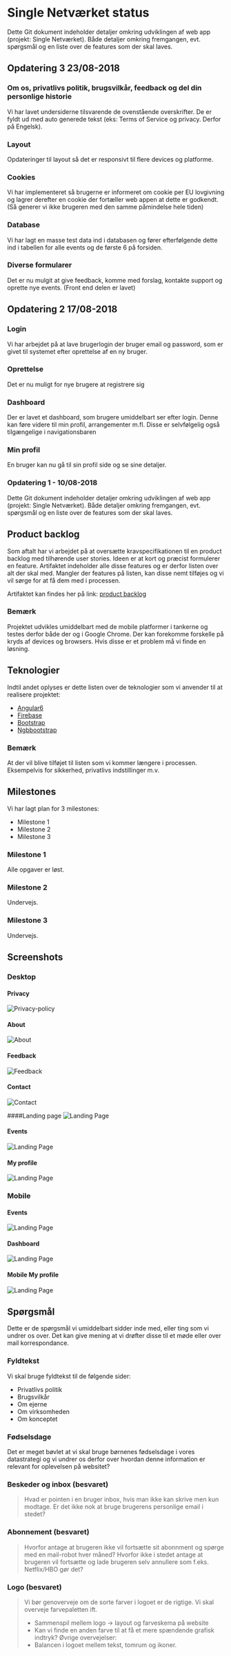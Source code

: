 # Single Netværket status

Dette Git dokument indeholder detaljer omkring udviklingen af web app (projekt: Single Netværket). Både detaljer omkring fremgangen, evt. spørgsmål og en liste over de features som der skal laves.

## Opdatering 3 23/08-2018

### Om os, privatlivs politik, brugsvilkår, feedback og del din personlige historie
Vi har lavet undersiderne tilsvarende de ovenstående overskrifter. De er fyldt ud med auto generede tekst (eks: Terms of Service og privacy. Derfor på Engelsk).

### Layout
Opdateringer til layout så det er responsivt til flere devices og platforme.

### Cookies
Vi har implementeret så brugerne er informeret om cookie per EU lovgivning og lagrer derefter en cookie der fortæller web appen at dette er godkendt. (Så generer vi ikke brugeren med den samme påmindelse hele tiden)

### Database
Vi har lagt en masse test data ind i databasen og fører efterfølgende dette ind i tabellen for alle events og de første 6 på forsiden.

### Diverse formularer
Det er nu mulgit at give feedback, komme med forslag, kontakte support og oprette nye events. (Front end delen er lavet)


## Opdatering 2 17/08-2018

### Login
Vi har arbejdet på at lave brugerlogin der bruger email og password, som er givet til systemet efter oprettelse af en ny bruger.

### Oprettelse
Det er nu muligt for nye brugere at registrere sig

### Dashboard
Der er lavet et dashboard, som brugere umiddelbart ser efter login. Denne kan føre videre til min profil, arrangementer m.fl. Disse er selvfølgelig også tilgængelige i navigationsbaren

### Min profil
En bruger kan nu gå til sin profil side og se sine detaljer.  


### Opdatering 1 - 10/08-2018  

Dette Git dokument indeholder detaljer omkring udviklingen af web app (projekt: Single Netværket). Både detaljer omkring fremgangen, evt. spørgsmål og en liste over de features som der skal laves.

## Product backlog
Som aftalt har vi arbejdet på at oversætte kravspecifikationen til en product backlog med tilhørende user stories. Ideen er at kort og præcist formulerer en feature. Artifaktet indeholder alle disse features og er derfor listen over alt der skal med.
Mangler der features på listen, kan disse nemt tilføjes og vi vil sørge for at få dem med i processen.

Artifaktet kan findes her på link: [product backlog](https://github.com/FenrirGameStudio/SingleNetwork/blob/master/src/assets/files/Product%20backlog.pdf)

### Bemærk
Projektet udvikles umiddelbart med de mobile platformer i tankerne og testes derfor både der og i Google Chrome. Der kan forekomme forskelle på kryds af devices og browsers. Hvis disse er et problem må vi finde en løsning.

## Teknologier
Indtil andet oplyses er dette listen over de teknologier som vi anvender til at realisere projektet:
* [Angular6](http://www.google.dk)
* [Firebase](http://www.google.dk)
* [Bootstrap](http://www.google.dk)
* [Ngbbootstrap](http://www.google.dk)
### Bemærk
At der vil blive tilføjet til listen som vi kommer længere i processen. Eksempelvis for sikkerhed, privatlivs indstillinger m.v.

## Milestones
Vi har lagt plan for 3 milestones:
* Milestone 1
* Milestone 2
* Milestone 3

### Milestone 1
Alle opgaver er løst.

### Milestone 2
Undervejs.

### Milestone 3
Undervejs.

## Screenshots
### Desktop

#### Privacy
![Privacy-policy](https://github.com/FenrirGameStudio/SingleNetwork/blob/master/src/assets/images/screenshot_privacypolicy.PNG "Landing Page")
#### About
![About](https://github.com/FenrirGameStudio/SingleNetwork/blob/master/src/assets/images/screenshot_about.PNG "Landing Page")

#### Feedback
![Feedback](https://github.com/FenrirGameStudio/SingleNetwork/blob/master/src/assets/images/screenshot_feedback.PNG "Landing Page")

#### Contact
![Contact](https://github.com/FenrirGameStudio/SingleNetwork/blob/master/src/assets/images/screenshot_contact.PNG "Landing Page")

####Landing page
![Landing Page](https://github.com/FenrirGameStudio/SingleNetwork/blob/master/src/assets/images/screenshot_landingpage.PNG "Landing Page")

#### Events
![Landing Page](https://github.com/FenrirGameStudio/SingleNetwork/blob/master/src/assets/images/screenshot_events.PNG "Events Page")

#### My profile
![Landing Page](https://github.com/FenrirGameStudio/SingleNetwork/blob/master/src/assets/images/screenshot_minprofil.PNG "My profile Page")

### Mobile
#### Events
![Landing Page](https://github.com/FenrirGameStudio/SingleNetwork/blob/master/src/assets/images/screenshot_mobile_events.PNG "Mobile event Page")

#### Dashboard
![Landing Page](https://github.com/FenrirGameStudio/SingleNetwork/blob/master/src/assets/images/screenshot_mobile_dashboard.PNG "Mobile Dashboard Page")

#### Mobile My profile
![Landing Page](https://github.com/FenrirGameStudio/SingleNetwork/blob/master/src/assets/images/screenshot_mobile_myprofile.PNG "Mobile Dashboard Page")



## Spørgsmål
Dette er de spørgsmål vi umiddelbart sidder inde med, eller ting som vi undrer os over. Det kan give mening at vi drøfter disse til et møde eller over mail korrespondance.

### Fyldtekst
Vi skal bruge fyldtekst til de følgende sider:
* Privatlivs politik
* Brugsvilkår
* Om ejerne
* Om virksomheden
* Om konceptet

### Fødselsdage
Det er meget bøvlet at vi skal bruge børnenes fødselsdage i vores datastrategi og vi undrer os derfor over hvordan denne information er relevant for oplevelsen på
websitet?

### Beskeder og inbox (besvaret)
> Hvad er pointen i en bruger inbox, hvis man ikke kan skrive men kun modtage. Er det
> ikke nok at bruge brugerens personlige email i stedet?

### Abonnement (besvaret)
> Hvorfor antage at brugeren ikke vil fortsætte sit abonnment og spørge med en
> mail-robot hver måned? Hvorfor ikke i stedet antage at brugeren vil fortsætte og lade
> brugeren selv annullere som f.eks. Netflix/HBO gør det?

### Logo (besvaret)
> Vi bør genoverveje om de sorte farver i logoet er de rigtige. Vi skal overveje farvepaletten ift.
> * Sammenspil mellem logo -> layout og farveskema på website
> * Kan vi finde en anden farve til at få et mere spændende grafisk indtryk?
> Øvrige overvejelser:
> * Balancen i logoet mellem tekst, tomrum og ikoner.
